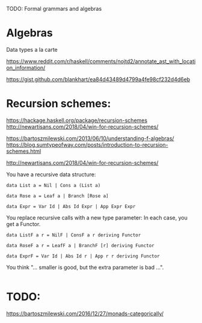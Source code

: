 TODO: Formal grammars and algebras

# Algebras

Data types a la carte

https://www.reddit.com/r/haskell/comments/nojtd2/annotate_ast_with_location_information/

https://gist.github.com/blankhart/ea84d43489d4799a4fe98cf232d4d6eb

# Recursion schemes:

https://hackage.haskell.org/package/recursion-schemes
http://newartisans.com/2018/04/win-for-recursion-schemes/

https://bartoszmilewski.com/2013/06/10/understanding-f-algebras/
https://blog.sumtypeofway.com/posts/introduction-to-recursion-schemes.html

http://newartisans.com/2018/04/win-for-recursion-schemes/

You have a recursive data structure:
```
data List a = Nil | Cons a (List a)

data Rose a = Leaf a | Branch [Rose a]

data Expr = Var Id | Abs Id Expr | App Expr Expr
```

You replace recursive calls with a new type parameter: In each case, you get a Functor.
```
data ListF a r = NilF | ConsF a r deriving Functor

data RoseF a r = LeafF a | BranchF [r] deriving Functor

data ExprF = Var Id | Abs Id r | App r r deriving Functor
```

You think "... smaller is good, but the extra parameter is bad ...".
```
```

# TODO:

https://bartoszmilewski.com/2016/12/27/monads-categorically/
